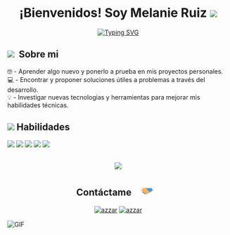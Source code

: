 
<h1 align="center"><b> ¡Bienvenidos! Soy Melanie Ruiz </b> <img src="https://media.giphy.com/media/hvRJCLFzcasrR4ia7z/giphy.gif" width="35"></h1>
<p align="center">
<a href="https://git.io/typing-svg"><img src="https://readme-typing-svg.demolab.com?font=&pause=1000&width=435&lines=Desarrolladora+Backend+.NET" alt="Typing SVG" /></a>
</p>
<h2><img src="https://media.giphy.com/media/iY8CRBdQXODJSCERIr/giphy.gif" width="30px">&nbsp; Sobre mi </h2> 
🤓 - Aprender algo nuevo y ponerlo a prueba en mis proyectos personales.
<br>
💻 - Encontrar y proponer soluciones útiles a problemas a través del desarrollo.
<br> 
💡 - Investigar nuevas tecnologias y herramientas para mejorar mis habilidades técnicas.
<br>
<h2> <img src="https://media2.giphy.com/media/QssGEmpkyEOhBCb7e1/giphy.gif?cid=ecf05e47a0n3gi1bfqntqmob8g9aid1oyj2wr3ds3mg700bl&rid=giphy.gif" width ="25"/> Habilidades </h2>
<img src="https://upload.wikimedia.org/wikipedia/commons/4/4f/Csharp_Logo.png" width="50px">
<img src="NET_Core_Logo.svg.jpg" width="50px">
<img src="descarga.jpg" width="50px">
<img src="servidor-sql.jpg" width="50px">
<img src="https://raw.githubusercontent.com/vimal-verma/vimal-verma/v2/img/icons8-git.svg" width ="50px">
<br>
<br>
<p align="center">
<img src="https://user-images.githubusercontent.com/73097560/115834477-dbab4500-a447-11eb-908a-139a6edaec5c.gif">
</p>
<h2 align="center"> Contáctame <img src="https://github.com/0xAbdulKhalid/0xAbdulKhalid/raw/main/assets/mdImages/handshake.gif" width ="60"></h2>
<div>
  <p align="center">
      <a href="https://www.linkedin.com/in/melaniedruiz/" target="blank"><img align="center"
         src="https://img.shields.io/badge/in/melaniedruiz-%231DA1F2.svg?style=for-the-badge&logo=linkedin&logoColor=white"
         alt="azzar" height="30"/></a>
      <a href="mailto:melaniedaianaruiz@gmail.com" target="blank"><img align="center"
         src="https://img.shields.io/badge/melaniedaianaruiz@gmail.com-EA4335.svg?style=for-the-badge&logo=gmail&logoColor=white"
         alt="azzar" height="30"/></a>
    </p>
</div>

<img align="center" height="200" alt="GIF" src="https://raw.githubusercontent.com/vimal-verma/vimal-verma/v2/img/dino.gif"/>





